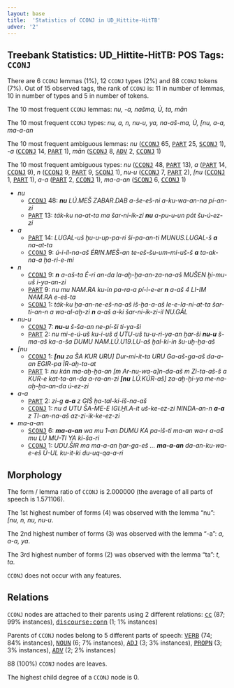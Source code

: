 ```yaml
---
layout: base
title:  'Statistics of CCONJ in UD_Hittite-HitTB'
udver: '2'
---
```


## Treebank Statistics: UD_Hittite-HitTB: POS Tags: `CCONJ`

There are 6 `CCONJ` lemmas (1%), 12 `CCONJ` types (2%) and 88 `CCONJ` tokens (7%).
Out of 15 observed tags, the rank of `CCONJ` is: 11 in number of lemmas, 10 in number of types and 5 in number of tokens.

The 10 most frequent `CCONJ` lemmas: <em>nu, -a, našma, Ù, ta, mān</em>

The 10 most frequent `CCONJ` types:  <em>nu, a, n, nu-u, ya, na-aš-ma, Ù, [nu, a-a, ma-a-an</em>

The 10 most frequent ambiguous lemmas: <em>nu</em> (<tt><a href="hit_hittb-pos-CCONJ.html">CCONJ</a></tt> 65, <tt><a href="hit_hittb-pos-PART.html">PART</a></tt> 25, <tt><a href="hit_hittb-pos-SCONJ.html">SCONJ</a></tt> 1), <em>-a</em> (<tt><a href="hit_hittb-pos-CCONJ.html">CCONJ</a></tt> 14, <tt><a href="hit_hittb-pos-PART.html">PART</a></tt> 1), <em>mān</em> (<tt><a href="hit_hittb-pos-SCONJ.html">SCONJ</a></tt> 8, <tt><a href="hit_hittb-pos-ADV.html">ADV</a></tt> 2, <tt><a href="hit_hittb-pos-CCONJ.html">CCONJ</a></tt> 1)

The 10 most frequent ambiguous types:  <em>nu</em> (<tt><a href="hit_hittb-pos-CCONJ.html">CCONJ</a></tt> 48, <tt><a href="hit_hittb-pos-PART.html">PART</a></tt> 13), <em>a</em> (<tt><a href="hit_hittb-pos-PART.html">PART</a></tt> 14, <tt><a href="hit_hittb-pos-CCONJ.html">CCONJ</a></tt> 9), <em>n</em> (<tt><a href="hit_hittb-pos-CCONJ.html">CCONJ</a></tt> 9, <tt><a href="hit_hittb-pos-PART.html">PART</a></tt> 9, <tt><a href="hit_hittb-pos-SCONJ.html">SCONJ</a></tt> 1), <em>nu-u</em> (<tt><a href="hit_hittb-pos-CCONJ.html">CCONJ</a></tt> 7, <tt><a href="hit_hittb-pos-PART.html">PART</a></tt> 2), <em>[nu</em> (<tt><a href="hit_hittb-pos-CCONJ.html">CCONJ</a></tt> 1, <tt><a href="hit_hittb-pos-PART.html">PART</a></tt> 1), <em>a-a</em> (<tt><a href="hit_hittb-pos-PART.html">PART</a></tt> 2, <tt><a href="hit_hittb-pos-CCONJ.html">CCONJ</a></tt> 1), <em>ma-a-an</em> (<tt><a href="hit_hittb-pos-SCONJ.html">SCONJ</a></tt> 6, <tt><a href="hit_hittb-pos-CCONJ.html">CCONJ</a></tt> 1)


* <em>nu</em>
  * <tt><a href="hit_hittb-pos-CCONJ.html">CCONJ</a></tt> 48: <em><b>nu</b> LÚ.MEŠ ZABAR.DAB a-še-eš-ni a-ku-wa-an-na pí-an-zi</em>
  * <tt><a href="hit_hittb-pos-PART.html">PART</a></tt> 13: <em>ták-ku na-at-ta ma šar-ni-ik-zi <b>nu</b> a-pu-u-un pát šu-ú-ez-zi</em>
* <em>a</em>
  * <tt><a href="hit_hittb-pos-PART.html">PART</a></tt> 14: <em>LUGAL-uš ḫu-u-up-pa-ri ši-pa-an-ti MUNUS.LUGAL-š <b>a</b> na-at-ta</em>
  * <tt><a href="hit_hittb-pos-CCONJ.html">CCONJ</a></tt> 9: <em>ú-i-il-na-aš ÉRIN.MEŠ-an te-eš-šu-um-mi-uš-š <b>a</b> ta-ak-na-a ḫa-ri-e-mi</em>
* <em>n</em>
  * <tt><a href="hit_hittb-pos-CCONJ.html">CCONJ</a></tt> 9: <em><b>n</b> a-aš-ta É-ri an-da la-aḫ-ḫa-an-za-na-aš MUŠEN ḫi-<im->mu-uš i-ya-an-zi</em>
  * <tt><a href="hit_hittb-pos-PART.html">PART</a></tt> 9: <em>nu mu NAM.RA ku-in pa-ra-a pí-i-e-er <b>n</b> a-aš 4 LI-IM NAM.RA e-eš-ta</em>
  * <tt><a href="hit_hittb-pos-SCONJ.html">SCONJ</a></tt> 1: <em>ták-ku ḫa-an-ne-eš-na-aš iš-ḫa-a-aš le-e-la-ni-at-ta šar-ti-an-n a wa-al-aḫ-zi <b>n</b> a-aš a-ki šar-ni-ik-zi-il NU.GÁL</em>
* <em>nu-u</em>
  * <tt><a href="hit_hittb-pos-CCONJ.html">CCONJ</a></tt> 7: <em><b>nu-u</b> š-ša-an ne-pí-ši ti-ya-ši</em>
  * <tt><a href="hit_hittb-pos-PART.html">PART</a></tt> 2: <em>nu mi-e-ú-uš ku-i-uš d UTU-uš tu-u-ri-ya-an ḫar-ši <b>nu-u</b> š-ma-aš ka-a-ša DUMU NAM.LÚ.U19.LU-aš ḫal-ki-in šu-uḫ-ḫa-aš</em>
* <em>[nu</em>
  * <tt><a href="hit_hittb-pos-CCONJ.html">CCONJ</a></tt> 1: <em><b>[nu</b> za ŠA KUR URU] Dur-mi-it-ta URU Ga-aš-ga-aš da-a-an EGIR-pa ÌR-aḫ-ta-at</em>
  * <tt><a href="hit_hittb-pos-PART.html">PART</a></tt> 1: <em>nu kán ma-aḫ-ḫa-an [m Ar-nu-wa-a]n-da-aš m Zi-ta-aš-š a KUR-e kat-ta-an-da a-ra-an-zi <b>[nu</b> LÚ.KÚR-aš] za-aḫ-ḫi-ya me-na-aḫ-ḫa-an-da ú-ez-zi</em>
* <em>a-a</em>
  * <tt><a href="hit_hittb-pos-PART.html">PART</a></tt> 2: <em>zi-g <b>a-a</b> z GIŠ ḫa-tal-ki-iš-na-aš</em>
  * <tt><a href="hit_hittb-pos-CCONJ.html">CCONJ</a></tt> 1: <em>nu d UTU ŠA-ME-E IGI.ḪI.A-it uš-ke-ez-zi NINDA-an-n <b>a-a</b> z TI-an-na-aš az-zi-ik-ke-ez-zi</em>
* <em>ma-a-an</em>
  * <tt><a href="hit_hittb-pos-SCONJ.html">SCONJ</a></tt> 6: <em><b>ma-a-an</b> wa mu 1-an DUMU KA pa-iš-ti ma-an wa-r a-aš mu LÚ MU-TI YA ki-ša-ri</em>
  * <tt><a href="hit_hittb-pos-CCONJ.html">CCONJ</a></tt> 1: <em>UDU.ŠIR ma ma-a-an ḫar-ga-eš … <b>ma-a-an</b> da-an-ku-wa-e-eš Ú-UL ku-it-ki du-uq-qa-a-ri</em>

## Morphology

The form / lemma ratio of `CCONJ` is 2.000000 (the average of all parts of speech is 1.571106).

The 1st highest number of forms (4) was observed with the lemma “nu”: <em>[nu, n, nu, nu-u</em>.

The 2nd highest number of forms (3) was observed with the lemma “-a”: <em>a, a-a, ya</em>.

The 3rd highest number of forms (2) was observed with the lemma “ta”: <em>t, ta</em>.

`CCONJ` does not occur with any features.


## Relations

`CCONJ` nodes are attached to their parents using 2 different relations: <tt><a href="hit_hittb-dep-cc.html">cc</a></tt> (87; 99% instances), <tt><a href="hit_hittb-dep-discourse-conn.html">discourse:conn</a></tt> (1; 1% instances)

Parents of `CCONJ` nodes belong to 5 different parts of speech: <tt><a href="hit_hittb-pos-VERB.html">VERB</a></tt> (74; 84% instances), <tt><a href="hit_hittb-pos-NOUN.html">NOUN</a></tt> (6; 7% instances), <tt><a href="hit_hittb-pos-ADJ.html">ADJ</a></tt> (3; 3% instances), <tt><a href="hit_hittb-pos-PROPN.html">PROPN</a></tt> (3; 3% instances), <tt><a href="hit_hittb-pos-ADV.html">ADV</a></tt> (2; 2% instances)

88 (100%) `CCONJ` nodes are leaves.

The highest child degree of a `CCONJ` node is 0.

